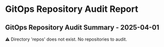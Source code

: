 # GitOps Repository Audit Report

## GitOps Repository Audit Summary - 2025-04-01
⚠️ Directory 'repos' does not exist. No repositories to audit.
